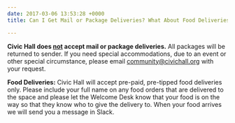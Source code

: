 ```yaml
---
date: 2017-03-06 13:53:28 +0000
title: Can I Get Mail or Package Deliveries? What About Food Deliveries?

---
```

**Civic Hall does <u>not</u> accept mail or package deliveries.** All packages will be returned to sender. If you need special accommodations, due to an event or other special circumstance, please email [community@civichall.org](mailto:community@civichall.org) with your request.

**Food Deliveries:** Civic Hall will accept pre-paid, pre-tipped food deliveries only. Please include your full name on any food orders that are delivered to the space and please let the Welcome Desk know that your food is on the way so that they know who to give the delivery to. When your food arrives we will send you a message in Slack.